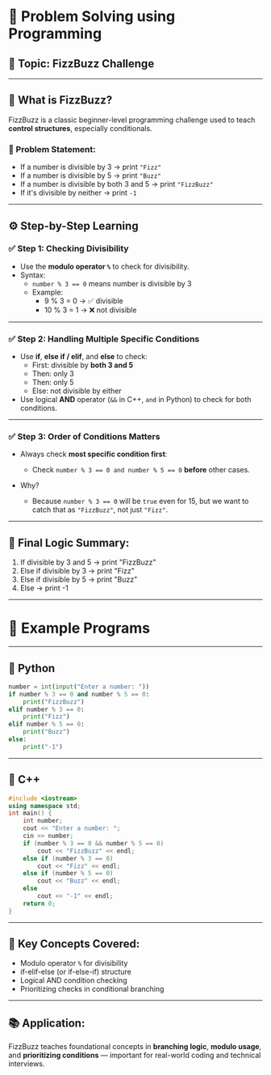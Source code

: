 # 🧠 Problem Solving using Programming

## 📌 Topic: FizzBuzz Challenge

---

## 📝 What is FizzBuzz?

FizzBuzz is a classic beginner-level programming challenge used to teach **control structures**, especially conditionals.

### 🔹 Problem Statement:

- If a number is divisible by 3 → print `"Fizz"`
- If a number is divisible by 5 → print `"Buzz"`
- If a number is divisible by both 3 and 5 → print `"FizzBuzz"`
- If it's divisible by neither → print `-1`

---

## ⚙️ Step-by-Step Learning

### ✅ Step 1: Checking Divisibility

- Use the **modulo operator `%`** to check for divisibility.
- Syntax:
    - `number % 3 == 0` means number is divisible by 3
    - Example:
        - 9 % 3 = 0 → ✅ divisible
        - 10 % 3 = 1 → ❌ not divisible

---

### ✅ Step 2: Handling Multiple Specific Conditions

- Use **if**, **else if / elif**, and **else** to check:
    - First: divisible by **both 3 and 5**
    - Then: only 3
    - Then: only 5
    - Else: not divisible by either
- Use logical **AND** operator (`&&` in C++, `and` in Python) to check for both conditions.

---

### ✅ Step 3: Order of Conditions Matters

- Always check **most specific condition first**:
    - Check `number % 3 == 0 and number % 5 == 0` **before** other cases.
- Why?
    
    - Because `number % 3 == 0` will be `true` even for 15, but we want to catch that as `"FizzBuzz"`, not just `"Fizz"`.

---

## 🔄 Final Logic Summary:

1. If divisible by 3 and 5 → print "FizzBuzz"
2. Else if divisible by 3 → print "Fizz"
3. Else if divisible by 5 → print "Buzz"
4. Else → print -1

---

# 🧪 Example Programs

---

## 🔸 Python

```python
number = int(input("Enter a number: "))  
if number % 3 == 0 and number % 5 == 0:     
	print("FizzBuzz") 
elif number % 3 == 0:     
	print("Fizz") 
elif number % 5 == 0:     
	print("Buzz") 
else:     
	print("-1")
```

---

## 🔹 C++

```c++
#include <iostream> 
using namespace std;  
int main() {     
	int number;     
	cout << "Enter a number: ";     
	cin >> number;      
	if (number % 3 == 0 && number % 5 == 0)         
		cout << "FizzBuzz" << endl;     
	else if (number % 3 == 0)         
		cout << "Fizz" << endl;     
	else if (number % 5 == 0)         
		cout << "Buzz" << endl;     
	else         
		cout << "-1" << endl;      
	return 0; 
}
```

---

## 🧠 Key Concepts Covered:

- Modulo operator `%` for divisibility
- if-elif-else (or if-else-if) structure
- Logical AND condition checking
- Prioritizing checks in conditional branching

---

## 📚 Application:

FizzBuzz teaches foundational concepts in **branching logic**, **modulo usage**, and **prioritizing conditions** — important for real-world coding and technical interviews.